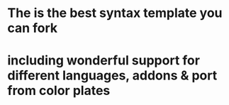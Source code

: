 # The is the best syntax template you can fork
# including wonderful support for different languages, addons & port from color plates
